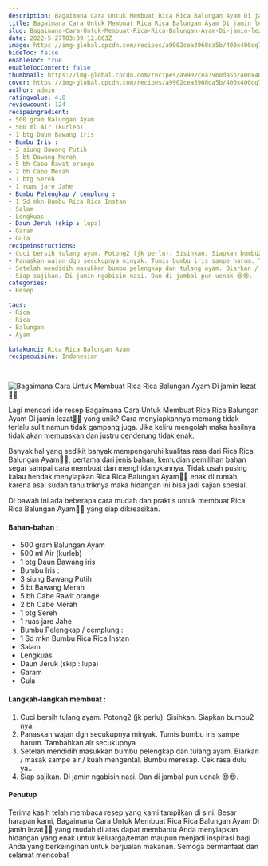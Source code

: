 ```yaml
---
description: Bagaimana Cara Untuk Membuat Rica Rica Balungan Ayam Di jamin lezat"
title: Bagaimana Cara Untuk Membuat Rica Rica Balungan Ayam Di jamin lezat
slug: Bagaimana-Cara-Untuk-Membuat-Rica-Rica-Balungan-Ayam-Di-jamin-lezat
date: 2022-5-27T03:09:12.063Z
image: https://img-global.cpcdn.com/recipes/a9902cea3960da5b/400x400cq70/photo.jpg
hideToc: false
enableToc: true
enableTocContent: false
thumbnail: https://img-global.cpcdn.com/recipes/a9902cea3960da5b/400x400cq70/photo.jpg
cover: https://img-global.cpcdn.com/recipes/a9902cea3960da5b/400x400cq70/photo.jpg
author: admin
ratingvalue: 4.8
reviewcount: 124
recipeingredient:
- 500 gram Balungan Ayam
- 500 ml Air (kurleb)
- 1 btg Daun Bawang iris
- Bumbu Iris :
- 3 siung Bawang Putih
- 5 bt Bawang Merah
- 5 bh Cabe Rawit orange
- 2 bh Cabe Merah
- 1 btg Sereh
- 1 ruas jare Jahe
- Bumbu Pelengkap / cemplung :
- 1 Sd mkn Bumbu Rica Rica Instan
- Salam
- Lengkuas
- Daun Jeruk (skip : lupa)
- Garam
- Gula
recipeinstructions:
- Cuci bersih tulang ayam. Potong2 (jk perlu). Sisihkan. Siapkan bumbu2 nya.
- Panaskan wajan dgn secukupnya minyak. Tumis bumbu iris sampe harum. Tambahkan air secukupnya
- Setelah mendidih masukkan bumbu pelengkap dan tulang ayam. Biarkan / masak sampe air / kuah mengental. Bumbu meresap. Cek rasa dulu ya..
- Siap sajikan. Di jamin ngabisin nasi. Dan di jambal pun uenak 😍😍.
categories:
- Resep

tags:
- Rica
- Rica
- Balungan
- Ayam

katakunci: Rica Rica Balungan Ayam
recipecuisine: Indonesian

---
```


![Bagaimana Cara Untuk Membuat Rica Rica Balungan Ayam Di jamin lezat👩‍🍳](https://img-global.cpcdn.com/recipes/a9902cea3960da5b/400x400cq70/photo.jpg)

Lagi mencari ide resep Bagaimana Cara Untuk Membuat Rica Rica Balungan Ayam Di jamin lezat👩‍🍳 yang unik? Cara menyiapkannya memang tidak terlalu sulit namun tidak gampang juga. Jika keliru mengolah maka hasilnya tidak akan memuaskan dan justru cenderung tidak enak.

Banyak hal yang sedikit banyak mempengaruhi kualitas rasa dari Rica Rica Balungan Ayam👩‍🍳, pertama dari jenis bahan, kemudian pemilihan bahan segar sampai cara membuat dan menghidangkannya. Tidak usah pusing kalau hendak menyiapkan Rica Rica Balungan Ayam👩‍🍳 enak di rumah, karena asal sudah tahu triknya maka hidangan ini bisa jadi sajian spesial.

Di bawah ini ada beberapa cara mudah dan praktis untuk membuat Rica Rica Balungan Ayam👩‍🍳 yang siap dikreasikan.

<!--inarticleads1-->

#### Bahan-bahan :

- 500 gram Balungan Ayam
- 500 ml Air (kurleb)
- 1 btg Daun Bawang iris
- Bumbu Iris :
- 3 siung Bawang Putih
- 5 bt Bawang Merah
- 5 bh Cabe Rawit orange
- 2 bh Cabe Merah
- 1 btg Sereh
- 1 ruas jare Jahe
- Bumbu Pelengkap / cemplung :
- 1 Sd mkn Bumbu Rica Rica Instan
- Salam
- Lengkuas
- Daun Jeruk (skip : lupa)
- Garam
- Gula

<!--inarticleads2-->

#### Langkah-langkah membuat :

1. Cuci bersih tulang ayam. Potong2 (jk perlu). Sisihkan. Siapkan bumbu2 nya.
1. Panaskan wajan dgn secukupnya minyak. Tumis bumbu iris sampe harum. Tambahkan air secukupnya
1. Setelah mendidih masukkan bumbu pelengkap dan tulang ayam. Biarkan / masak sampe air / kuah mengental. Bumbu meresap. Cek rasa dulu ya..
1. Siap sajikan. Di jamin ngabisin nasi. Dan di jambal pun uenak 😍😍.

#### Penutup

Terima kasih telah membaca resep yang kami tampilkan di sini. Besar harapan kami, Bagaimana Cara Untuk Membuat Rica Rica Balungan Ayam Di jamin lezat👩‍🍳 yang mudah di atas dapat membantu Anda menyiapkan hidangan yang enak untuk keluarga/teman maupun menjadi inspirasi bagi Anda yang berkeinginan untuk berjualan makanan. Semoga bermanfaat dan selamat mencoba!
